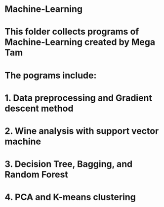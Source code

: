# Machine-Learning
# This folder collects programs of Machine-Learning created by Mega Tam
# The pograms include:
# 1. Data preprocessing and Gradient descent method
# 2. Wine analysis with support vector machine
# 3. Decision Tree, Bagging, and Random Forest
# 4. PCA and K-means clustering
